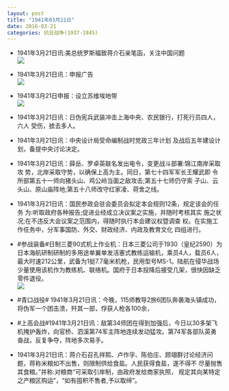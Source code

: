 ```yaml
---
layout: post
title: "1941年03月21日"
date: 2016-03-21
categories: 抗日战争(1937-1945)
---
```


<meta name="referrer" content="no-referrer" />

- 1941年3月21日讯:美总统罗斯福致蒋介石亲笔函，关注中国问题 <br/><img src="https://ww2.sinaimg.cn/large/aca367d8jw1f24vpwlc69j208f0dt0u8.jpg" />

- 1941年3月21日讯：申报广告 <br/><img src="https://ww4.sinaimg.cn/large/aca367d8jw1f24tziwaoxj20900hfwgv.jpg" />

- 1941年3月21日申报：设立苏维埃地带 <br/><img src="https://ww2.sinaimg.cn/large/aca367d8jw1f24s8ukr84j20jn0z5ndn.jpg" />

- 1941年3月21日讯：日伪宪兵武装冲击上海中央、农民银行，打死行员四人，六人 受伤，掳去多人。 

- 1941年3月21日讯：中央设计局受命编制战时党政三年计划 及战后五年建设计划，备提中央讨论决定。 

- 1941年3月21日讯：薛岳、罗卓英联名发出电令，变更战斗部署:锦江南岸采取攻 势，北岸采取守势，以确保上高为主。同日，第七十四军军长王耀武即 令所部第五十一师向猪头山、鸡公岭当面之敌攻击;第五十七师仍守索 子山、云头山、原山庙阵地;第五十八师改守红家凌、荷舍之线。 

- 1941年3月21日讯：国民参政会驻会委员会拟定本会规则12条，规定该会的任务 为:听取政府各种报告;促进业经成立决议案之实施，并随时考核其实 施之状况;在不违反大会议案之范围内，得随时执行本会建议权暨调查 权。在实施工作任务中，分军事国防、外交、财政经济、内政及教育文化 四组进行。 

- #参战装备#日制三菱90式机上作业机：日本三菱公司于1930（皇纪2590）为日本海航研制研制的多用途单翼单发活塞式教练运输机，乘员4人，载员6人，最大时速212公里，武备为1挺7.7毫米机枪，民用型号MS-1。陆航在侵华战场少量使用该机作为教练机、联络机。国府于日本投降后接受几架，很快因缺乏零件退役。 <br/><img src="https://ww1.sinaimg.cn/large/aca367d8jw1f24970j6nrj20b30kq41u.jpg" />

- #青口战役# 1941年3月21日讯：今晚，115师教导2旅6团队奔袭海头镇成功，将伪军一个团击溃，歼其一部，俘获人枪各100余， 

- #上高会战#1941年3月21日讯：敌第34师团在得到加强后，今日以30多架飞机掩护轰炸，向官桥、泗溪第74军主阵地连续发动猛攻。第74军各部队英勇奋战，反复争夺，阵地多次易手。 

- 1941年3月21日讯：蒋介石召孔祥熙、卢作孚、陈伯庄、顾翊群讨论经济问 题，蒋称米粮如不出售，则限制供给食盐。人民获得食盐，遂不得不 尽量抛售其食粮。”并称:对粮商“可采取引岸制，由政府发给商家执照， 规定其向某特定之产粮区购运”，“如有囤积不售者,予以取缔”。 

